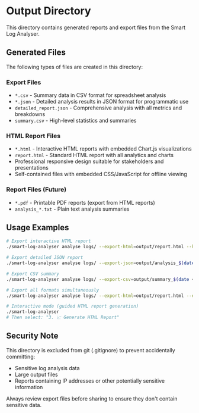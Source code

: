 # Output Directory

This directory contains generated reports and export files from the Smart Log Analyser.

## Generated Files

The following types of files are created in this directory:

### Export Files
- `*.csv` - Summary data in CSV format for spreadsheet analysis
- `*.json` - Detailed analysis results in JSON format for programmatic use
- `detailed_report.json` - Comprehensive analysis with all metrics and breakdowns
- `summary.csv` - High-level statistics and summaries

### HTML Report Files
- `*.html` - Interactive HTML reports with embedded Chart.js visualizations
- `report.html` - Standard HTML report with all analytics and charts
- Professional responsive design suitable for stakeholders and presentations
- Self-contained files with embedded CSS/JavaScript for offline viewing

### Report Files (Future)
- `*.pdf` - Printable PDF reports (export from HTML reports)
- `analysis_*.txt` - Plain text analysis summaries

## Usage Examples

```bash
# Export interactive HTML report
./smart-log-analyser analyse logs/ --export-html=output/report.html --html-title="Production Analysis"

# Export detailed JSON report
./smart-log-analyser analyse logs/ --export-json=output/analysis_$(date +%Y%m%d).json

# Export CSV summary
./smart-log-analyser analyse logs/ --export-csv=output/summary_$(date +%Y%m%d).csv

# Export all formats simultaneously
./smart-log-analyser analyse logs/ --export-html=output/report.html --export-json=output/data.json --export-csv=output/summary.csv --details

# Interactive mode (guided HTML report generation)
./smart-log-analyser
# Then select: "3. 📈 Generate HTML Report"
```

## Security Note

This directory is excluded from git (.gitignore) to prevent accidentally committing:
- Sensitive log analysis data
- Large output files
- Reports containing IP addresses or other potentially sensitive information

Always review export files before sharing to ensure they don't contain sensitive data.
